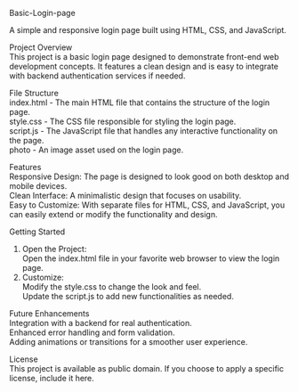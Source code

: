 Basic-Login-page

A simple and responsive login page built using HTML, CSS, and JavaScript.

Project Overview  
This project is a basic login page designed to demonstrate front-end web development concepts. It features a clean design and is easy to integrate with backend authentication services if needed.

File Structure  
index.html - The main HTML file that contains the structure of the login page.  
style.css - The CSS file responsible for styling the login page.  
script.js - The JavaScript file that handles any interactive functionality on the page.  
photo - An image asset used on the login page.

Features  
Responsive Design: The page is designed to look good on both desktop and mobile devices.  
Clean Interface: A minimalistic design that focuses on usability.  
Easy to Customize: With separate files for HTML, CSS, and JavaScript, you can easily extend or modify the functionality and design.

Getting Started  
1. Open the Project:  
   Open the index.html file in your favorite web browser to view the login page.  
2. Customize:  
   Modify the style.css to change the look and feel.  
   Update the script.js to add new functionalities as needed.

Future Enhancements  
Integration with a backend for real authentication.  
Enhanced error handling and form validation.  
Adding animations or transitions for a smoother user experience.

License  
This project is available as public domain. If you choose to apply a specific license, include it here.

